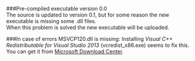 ###Pre-compiled executable version 0.0  
The source is updated to version 0.1, but for some reason the new executable is missing some .dll files.  
When this problem is solved the new executable will be uploaded.

###In case of errors
MSVCP120.dll is missing: Installing *Visual C++ Redistributable for Visual Studio 2013* (vcredist_x86.exe) seems to fix this. You can get it from [Microsoft Download Center](https://www.microsoft.com/en-us/download/details.aspx?id=40784).